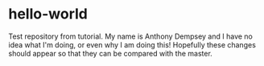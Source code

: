 # hello-world
Test repository from tutorial.
My name is Anthony Dempsey and I have no idea what I'm doing, or even why I am doing this!
Hopefully these changes should appear so that they can be compared with the master.
